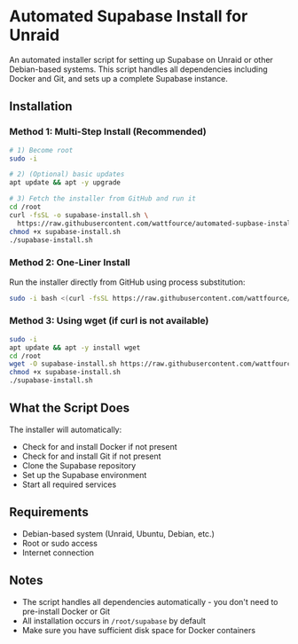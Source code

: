 # Automated Supabase Install for Unraid

An automated installer script for setting up Supabase on Unraid or other Debian-based systems. This script handles all dependencies including Docker and Git, and sets up a complete Supabase instance.

## Installation

### Method 1: Multi-Step Install (Recommended)

```bash
# 1) Become root
sudo -i

# 2) (Optional) basic updates
apt update && apt -y upgrade

# 3) Fetch the installer from GitHub and run it
cd /root
curl -fsSL -o supabase-install.sh \
  https://raw.githubusercontent.com/wattfource/automated-supbase-install-unraid/main/supabase-install.sh
chmod +x supabase-install.sh
./supabase-install.sh
```

### Method 2: One-Liner Install

Run the installer directly from GitHub using process substitution:

```bash
sudo -i bash <(curl -fsSL https://raw.githubusercontent.com/wattfource/automated-supbase-install-unraid/main/supabase-install.sh)
```

### Method 3: Using wget (if curl is not available)

```bash
sudo -i
apt update && apt -y install wget
cd /root
wget -O supabase-install.sh https://raw.githubusercontent.com/wattfource/automated-supbase-install-unraid/main/supabase-install.sh
chmod +x supabase-install.sh
./supabase-install.sh
```

## What the Script Does

The installer will automatically:
- Check for and install Docker if not present
- Check for and install Git if not present
- Clone the Supabase repository
- Set up the Supabase environment
- Start all required services

## Requirements

- Debian-based system (Unraid, Ubuntu, Debian, etc.)
- Root or sudo access
- Internet connection

## Notes

- The script handles all dependencies automatically - you don't need to pre-install Docker or Git
- All installation occurs in `/root/supabase` by default
- Make sure you have sufficient disk space for Docker containers
